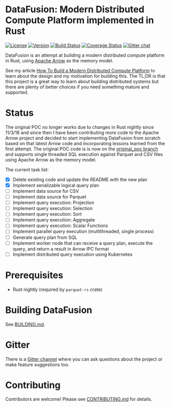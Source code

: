 # DataFusion: Modern Distributed Compute Platform implemented in Rust

[![License](https://img.shields.io/badge/License-Apache%202.0-blue.svg)](https://opensource.org/licenses/Apache-2.0)
[![Version](https://img.shields.io/crates/v/datafusion.svg)](https://crates.io/crates/datafusion)
[![Build Status](https://travis-ci.org/datafusion-rs/datafusion.svg?branch=master)](https://travis-ci.org/datafusion-rs/datafusion)
[![Coverage Status](https://coveralls.io/repos/github/datafusion-rs/datafusion/badge.svg?branch=master)](https://coveralls.io/github/datafusion-rs/datafusion?branch=master)
[![Gitter chat](https://badges.gitter.im/gitterHQ/gitter.png)](https://gitter.im/datafusion-rs)

DataFusion is an attempt at building a modern distributed compute platform in Rust, using [Apache Arrow](https://arrow.apache.org/) as the memory model.

See my article [How To Build a Modern Distributed Compute Platform](https://andygrove.io/how_to_build_a_modern_distributed_compute_platform/) to learn about the design and my motivation for building this. The TL;DR is that this project is a great way to learn about building distributed systems but there are plenty of better choices if you need something mature and supported.

# Status

The original POC no longer works due to changes in Rust nightly since 11/3/18 and since then I have been contributing more code to the Apache Arrow project and decided to start implementing DataFusion from scratch based on that latest Arrow code and incorporating lessons learned from the first attempt. The original POC code is is now on the [original_poc branch](https://github.com/andygrove/datafusion/tree/original_poc) and supports single threaded SQL execution against Parquet and CSV files using Apache Arrow as the memory model.

The current task list:

- [x] Delete existing code and update the README with the new plan
- [x] Implement serializable logical query plan
- [ ] Implement data source for CSV
- [ ] Implement data source for Parquet
- [ ] Implement query execution: Projection
- [ ] Implement query execution: Selection
- [ ] Implement query execution: Sort
- [ ] Implement query execution: Aggregate
- [ ] Implement query execution: Scalar Functions
- [ ] Implement parallel query execution (multithreaded, single process)
- [ ] Generate query plan from SQL
- [ ] Implement worker node that can receive a query plan, execute the query, and return a result in Arrow IPC format
- [ ] Implement distributed query execution using Kubernetes

# Prerequisites

- Rust nightly (required by `parquet-rs` crate)

# Building DataFusion

See [BUILDING.md](/BUILDING.md).

# Gitter

There is a [Gitter channel](https://gitter.im/datafusion-rs/Lobby) where you can ask questions about the project or make feature suggestions too.

# Contributing

Contributors are welcome! Please see [CONTRIBUTING.md](/CONTRIBUTING.md) for details.


 
